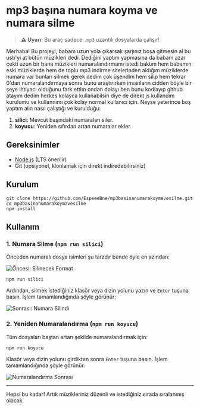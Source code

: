 # mp3 başına numara koyma ve numara silme

> **⚠️ Uyarı:** Bu araç sadece `.mp3` uzantılı dosyalarda çalışır!

Merhaba! Bu projeyi, babam uzun yola çıkarsak şarjınız boşa gitmesin al bu usb'yi at bütün müzikleri dedi. Dediğini yaptım yapmasına da babam azar çekti uzun bir bana müzikleri numaralandırmamı istedi baktım hem babamın eski müziklerde hem de toplu mp3 indirme sitelerinden aldığım müziklerde numara var bunları silmek gerek dedim çok üşendim hem silip hem tekrar 0'dan numaralandırmaya sonra bunu araştırırken insanların cidden böyle bir şeye ihtiyacı olduğunu fark ettim ondan dolayı ben bunu kodlayıp github atayım dedim herkes kolayca kullanabilsin diye de direkt js kullandım kurulumu ve kullannımı çok kolay normal kullanıcı için. Neyse yeterince boş yaptım alın nasıl çalıştığı ve kurulduğu:

1. **silici**: Mevcut başındaki numaraları siler.
2. **koyucu**: Yeniden sıfırdan artan numaralar ekler.

## Gereksinimler

- [Node.js](https://nodejs.org/) (LTS önerilir)
- Git (opsiyonel, klonlamak için direkt indiredebilirsiniz)

## Kurulum

```
git clone https://github.com/EspeeeBne/mp3basinanumarakoymavesilme.git
cd mp3basinanumarakoymavesilme
npm install
````

## Kullanım

### 1. Numara Silme (`npm run silici`)

Önceden numaralı dosya isimleri şu tarzdır bende öyle en azından:

![Öncesi: Silinecek Format](readmeresimleri/resim1.png)

```
npm run silici
```

Ardından, silmek istediğiniz klasör veya dizin yolunu yazın ve `Enter` tuşuna basın. İşlem tamamlandığında şöyle görünür:

![Sonrası: Numara Silindi](readmeresimleri/resim2.png)

### 2. Yeniden Numaralandırma (`npm run koyucu`)

Tüm dosyaları baştan artan şekilde numaralandırmak için:

```
npm run koyucu
```

Klasör veya dizin yolunu girdikten sonra `Enter` tuşuna basın. İşlem tamamlandığında şöyle görünür:

![Numaralandırma Sonrası](readmeresimleri/resim3.png)

---

Hepsi bu kadar! Artık müzikleriniz düzenli ve istediğiniz sırada sıralanmış olacak.
